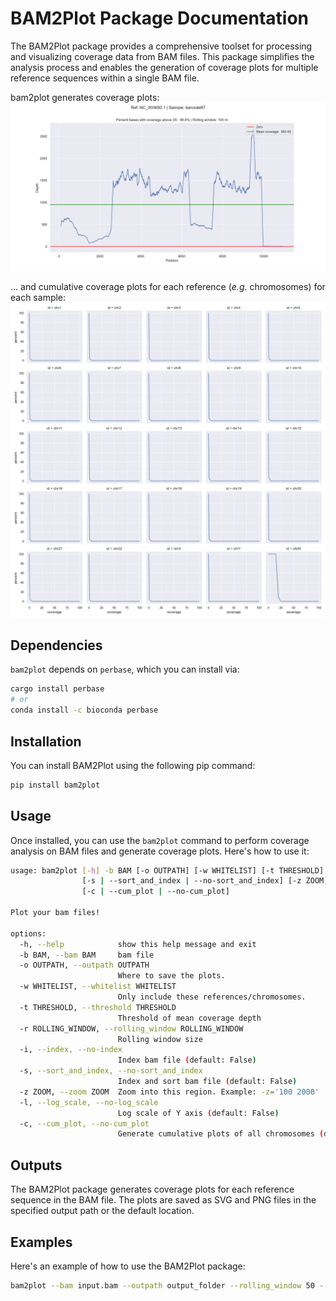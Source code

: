 # BAM2Plot Package Documentation

The BAM2Plot package provides a comprehensive toolset for processing and visualizing coverage data from BAM files. This package simplifies the analysis process and enables the generation of coverage plots for multiple reference sequences within a single BAM file.

bam2plot generates coverage plots:
![plot](example/example.png)

... and cumulative coverage plots for each reference (*e.g.* chromosomes) for each sample:
![plot](example/cumplot.png)


## Dependencies
`bam2plot` depends on `perbase`, which you can install via:
```bash
cargo install perbase 
# or
conda install -c bioconda perbase
```
## Installation

You can install BAM2Plot using the following pip command:

```bash
pip install bam2plot
```

## Usage
Once installed, you can use the `bam2plot` command to perform coverage analysis on BAM files and generate coverage plots. Here's how to use it:

```bash
usage: bam2plot [-h] -b BAM [-o OUTPATH] [-w WHITELIST] [-t THRESHOLD] [-r ROLLING_WINDOW] [-i | --index | --no-index]
                [-s | --sort_and_index | --no-sort_and_index] [-z ZOOM] [-l | --log_scale | --no-log_scale]
                [-c | --cum_plot | --no-cum_plot]

Plot your bam files!

options:
  -h, --help            show this help message and exit
  -b BAM, --bam BAM     bam file
  -o OUTPATH, --outpath OUTPATH
                        Where to save the plots.
  -w WHITELIST, --whitelist WHITELIST
                        Only include these references/chromosomes.
  -t THRESHOLD, --threshold THRESHOLD
                        Threshold of mean coverage depth
  -r ROLLING_WINDOW, --rolling_window ROLLING_WINDOW
                        Rolling window size
  -i, --index, --no-index
                        Index bam file (default: False)
  -s, --sort_and_index, --no-sort_and_index
                        Index and sort bam file (default: False)
  -z ZOOM, --zoom ZOOM  Zoom into this region. Example: -z='100 2000'
  -l, --log_scale, --no-log_scale
                        Log scale of Y axis (default: False)
  -c, --cum_plot, --no-cum_plot
                        Generate cumulative plots of all chromosomes (default: False)
```

## Outputs

The BAM2Plot package generates coverage plots for each reference sequence in the BAM file. The plots are saved as SVG and PNG files in the specified output path or the default location.

## Examples

Here's an example of how to use the BAM2Plot package:

```bash
bam2plot --bam input.bam --outpath output_folder --rolling_window 50 --threshold 5 -s -c
```
